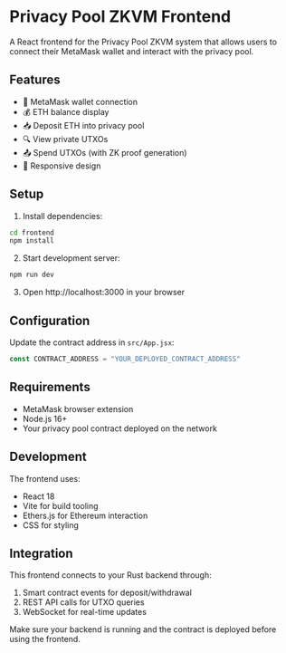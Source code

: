 # Privacy Pool ZKVM Frontend

A React frontend for the Privacy Pool ZKVM system that allows users to connect their MetaMask wallet and interact with the privacy pool.

## Features

- 🔗 MetaMask wallet connection
- 💰 ETH balance display
- 📥 Deposit ETH into privacy pool
- 🔍 View private UTXOs
- 📤 Spend UTXOs (with ZK proof generation)
- 📱 Responsive design

## Setup

1. Install dependencies:
```bash
cd frontend
npm install
```

2. Start development server:
```bash
npm run dev
```

3. Open http://localhost:3000 in your browser

## Configuration

Update the contract address in `src/App.jsx`:
```javascript
const CONTRACT_ADDRESS = "YOUR_DEPLOYED_CONTRACT_ADDRESS"
```

## Requirements

- MetaMask browser extension
- Node.js 16+
- Your privacy pool contract deployed on the network

## Development

The frontend uses:
- React 18
- Vite for build tooling
- Ethers.js for Ethereum interaction
- CSS for styling

## Integration

This frontend connects to your Rust backend through:
1. Smart contract events for deposit/withdrawal
2. REST API calls for UTXO queries
3. WebSocket for real-time updates

Make sure your backend is running and the contract is deployed before using the frontend.
